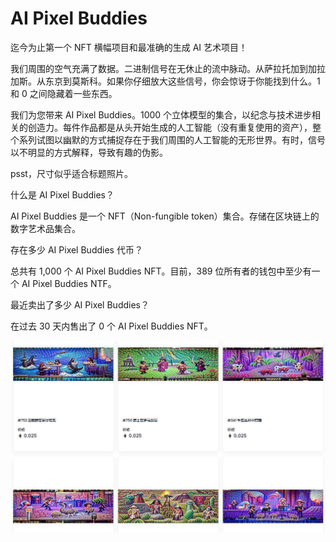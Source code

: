 # AI Pixel Buddies

迄今为止第一个 NFT 横幅项目和最准确的生成 AI 艺术项目！

我们周围的空气充满了数据。二进制信号在无休止的流中脉动。从萨拉托加到加拉加斯。从东京到莫斯科。如果你仔细放大这些信号，你会惊讶于你能找到什么。1 和 0 之间隐藏着一些东西。

我们为您带来 AI Pixel Buddies。1000 个立体模型的集合，以纪念与技术进步相关的创造力。每件作品都是从头开始生成的人工智能（没有重复使用的资产），整个系列试图以幽默的方式捕捉存在于我们周围的人工智能的无形世界。有时，信号以不明显的方式解释，导致有趣的伪影。

psst，尺寸似乎适合标题照片。

什么是 AI Pixel Buddies？

AI Pixel Buddies 是一个 NFT（Non-fungible token）集合。存储在区块链上的数字艺术品集合。

存在多少 AI Pixel Buddies 代币？

总共有 1,000 个 AI Pixel Buddies NFT。目前，389 位所有者的钱包中至少有一个 AI Pixel Buddies NTF。

最近卖出了多少 AI Pixel Buddies？

在过去 30 天内售出了 0 个 AI Pixel Buddies NFT。

![nft](e533821d-4258-4aeb-9ddf-da7378a384b6.jpg)
